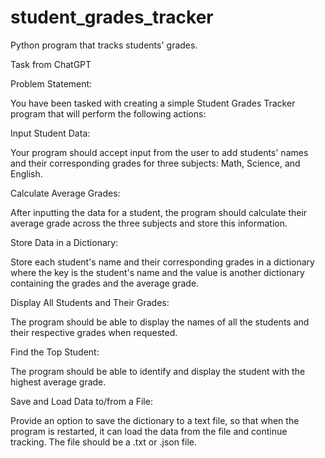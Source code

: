 # student_grades_tracker
Python program that tracks students' grades.

Task from ChatGPT

Problem Statement:

You have been tasked with creating a simple Student Grades Tracker program that will perform the following actions:

Input Student Data:

Your program should accept input from the user to add students' names and their corresponding grades for three subjects: Math, Science, and English.

Calculate Average Grades:

After inputting the data for a student, the program should calculate their average grade across the three subjects and store this information.

Store Data in a Dictionary:

Store each student's name and their corresponding grades in a dictionary where the key is the student's name and the value is another dictionary containing the grades and the average grade.

Display All Students and Their Grades:

The program should be able to display the names of all the students and their respective grades when requested.

Find the Top Student:

The program should be able to identify and display the student with the highest average grade.

Save and Load Data to/from a File:

Provide an option to save the dictionary to a text file, so that when the program is restarted, it can load the data from the file and continue tracking.
The file should be a .txt or .json file.